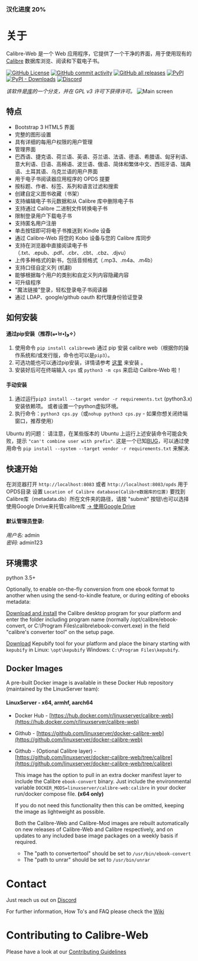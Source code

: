### 汉化进度 20%
# 关于

Calibre-Web 是一个 Web 应用程序，它提供了一个干净的界面，用于使用现有的 [Calibre](https://calibre-ebook.com) 数据库浏览、阅读和下载电子书。 

[![GitHub License](https://img.shields.io/github/license/janeczku/calibre-web?style=flat-square)](https://github.com/janeczku/calibre-web/blob/master/LICENSE)
[![GitHub commit activity](https://img.shields.io/github/commit-activity/w/janeczku/calibre-web?logo=github&style=flat-square&label=commits)]()
[![GitHub all releases](https://img.shields.io/github/downloads/janeczku/calibre-web/total?logo=github&style=flat-square)](https://github.com/janeczku/calibre-web/releases)
[![PyPI](https://img.shields.io/pypi/v/calibreweb?logo=pypi&logoColor=fff&style=flat-square)](https://pypi.org/project/calibreweb/)
[![PyPI - Downloads](https://img.shields.io/pypi/dm/calibreweb?logo=pypi&logoColor=fff&style=flat-square)](https://pypi.org/project/calibreweb/)
[![Discord](https://img.shields.io/discord/838810113564344381?label=Discord&logo=discord&style=flat-square)](https://discord.gg/h2VsJ2NEfB)

*该软件是[库](https://github.com/mutschler/calibreserver)的一个分支，并在 GPL v3 许可下获得许可。*
![Main screen](https://github.com/janeczku/calibre-web/wiki/images/main_screen.png)

## 特点

- Bootstrap 3 HTML5 界面
- 完整的图形设置
- 具有详细的每用户权限的用户管理
- 管理界面
- 巴西语、捷克语、荷兰语、英语、芬兰语、法语、德语、希腊语、匈牙利语、意大利语、日语、高棉语、波兰语、俄语、简体和繁体中文、西班牙语、瑞典语、土耳其语、乌克兰语的用户界面
- 用于电子书阅读器应用程序的 OPDS 提要
- 按标题、作者、标签、系列和语言过滤和搜索
- 创建自定义图书收藏（书架）
- 支持编辑电子书元数据和从 Calibre 库中删除电子书
- 支持通过 Calibre 二进制文件转换电子书
- 限制登录用户下载电子书
- 支持匿名用户注册
- 单击按钮即可将电子书推送到 Kindle 设备
- 通过 Calibre-Web 将您的 Kobo 设备与您的 Calibre 库同步
- 支持在浏览器中直接阅读电子书（.txt、.epub、.pdf、.cbr、.cbt、.cbz、.djvu）
- 上传多种格式的新书，包括音频格式（.mp3、.m4a、.m4b）
- 支持口径自定义列 (机翻)
- 能够根据每个用户的类别和自定义列内容隐藏内容
- 可升级程序
- “魔法链接”登录，轻松登录电子书阅读器
- 通过 LDAP、google/github oauth 和代理身份验证登录

## 如何安装

#### 通过pip安装（推荐(๑•̀ㅂ•́)و✧）
1. 使用命令 `pip install calibreweb` 通过 pip 安装 calibre web（根据你的操作系统和/或发行版，命令也可以是`pip3`）。
2. 可选功能也可以通过pip安装，详情请参考 [这里](https://github.com/janeczku/calibre-web/wiki/Dependencies-in-Calibre-Web-Linux-Windows) 来安装 。
3. 安装好后可在终端输入 `cps` 或 `python3 -m cps` 来启动 Calibre-Web 啦！ 

#### 手动安装
1. 通过运行`pip3 install --target vendor -r requirements.txt` (python3.x) 安装依赖项。 或者设置一个python虚拟环境。 
2. 执行命令：`python3 cps.py`（或`nohup python3 cps.py` - 如果你想关闭终端窗口，推荐使用） 

Ubuntu 的问题：
请注意，在某些版本的 Ubuntu 上运行上述安装命令可能会失败，提示 `"can't combine user with prefix"`. 这是一个已知[BUG](https://github.com/pypa/pip/issues/3826)，可以通过使用命令  `pip install --system --target vendor -r requirements.txt` 来解决.

## 快速开始

在浏览器打开 `http://localhost:8083` 或者 `http://localhost:8083/opds` 用于OPDS目录
设置 `Location of Calibre database(Calibre数据库的位置)` 要找到Calibre库（metadata.db）所在文件夹的路径，请按 "submit" 按钮\也可以选择使用Google Drive来托管calibre库 [-> 使用Google Drive](https://github.com/janeczku/calibre-web/wiki/Configuration#using-google-drive-integration)


#### 默认管理员登录:
*用户名:* admin\
*密码:* admin123

## 环境需求

python 3.5+

Optionally, to enable on-the-fly conversion from one ebook format to another when using the send-to-kindle feature, or during editing of ebooks metadata:

[Download and install](https://calibre-ebook.com/download) the Calibre desktop program for your platform and enter the folder including program name (normally /opt/calibre/ebook-convert, or C:\Program Files\calibre\ebook-convert.exe) in the field "calibre's converter tool" on the setup page.

[Download](https://github.com/pgaskin/kepubify/releases/latest) Kepubify tool for your platform and place the binary starting with `kepubify` in Linux: `\opt\kepubify` Windows: `C:\Program Files\kepubify`.

## Docker Images

A pre-built Docker image is available in these Docker Hub repository (maintained by the LinuxServer team):

#### **LinuxServer - x64, armhf, aarch64**
+ Docker Hub - [https://hub.docker.com/r/linuxserver/calibre-web](https://hub.docker.com/r/linuxserver/calibre-web)
+ Github - [https://github.com/linuxserver/docker-calibre-web](https://github.com/linuxserver/docker-calibre-web)
+ Github - (Optional Calibre layer) - [https://github.com/linuxserver/docker-calibre-web/tree/calibre](https://github.com/linuxserver/docker-calibre-web/tree/calibre) 

   This image has the option to pull in an extra docker manifest layer to include the Calibre `ebook-convert` binary.  Just include the environmental variable `DOCKER_MODS=linuxserver/calibre-web:calibre` in your docker run/docker compose file. **(x64 only)**
  
   If you do not need this functionality then this can be omitted, keeping the image as lightweight as possible.
    
   Both the Calibre-Web and Calibre-Mod images are rebuilt automatically on new releases of Calibre-Web and Calibre respectively, and on updates to any included base image packages on a weekly basis if required.
   + The "path to convertertool" should be set to `/usr/bin/ebook-convert`
   + The "path to unrar" should be set to `/usr/bin/unrar`

# Contact

Just reach us out on [Discord](https://discord.gg/h2VsJ2NEfB)

For further information, How To's and FAQ please check the [Wiki](https://github.com/janeczku/calibre-web/wiki)

# Contributing to Calibre-Web

Please have a look at our [Contributing Guidelines](https://github.com/janeczku/calibre-web/blob/master/CONTRIBUTING.md) 
